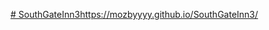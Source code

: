 

[# SouthGateInn3](https://mozbyyyy.github.io/SouthGateInn3/)https://mozbyyyy.github.io/SouthGateInn3/
